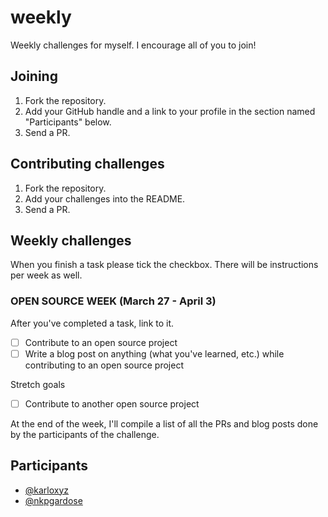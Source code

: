 # weekly

Weekly challenges for myself. I encourage all of you to join!

## Joining
1. Fork the repository.
2. Add your GitHub handle and a link to your profile in the section named "Participants" below.
3. Send a PR.

## Contributing challenges
1. Fork the repository.
2. Add your challenges into the README.
3. Send a PR.

## Weekly challenges
When you finish a task please tick the checkbox. There will be instructions per week as well.

### OPEN SOURCE WEEK (March 27 - April 3)

After you've completed a task, link to it.

- [ ] Contribute to an open source project
- [ ] Write a blog post on anything (what you've learned, etc.) while contributing to an open source project

Stretch goals

- [ ] Contribute to another open source project

At the end of the week, I'll compile a list of all the PRs and blog posts done by the participants of the challenge.

## Participants
- [@karloxyz](https://github.com/karloxyz)
- [@nkpgardose](https://github.com/nkpgardose)
